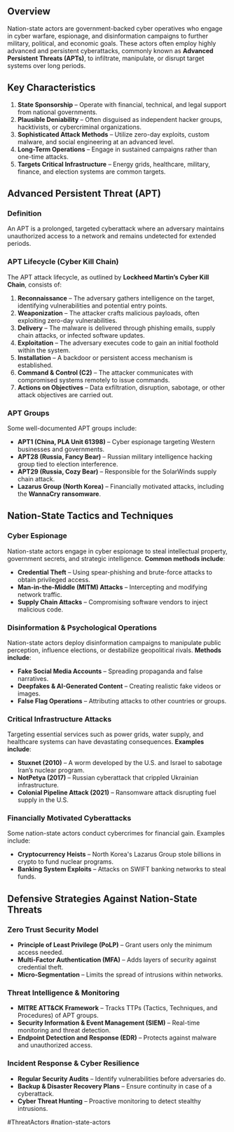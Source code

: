 ## **Overview**

Nation-state actors are government-backed cyber operatives who engage in cyber warfare, espionage, and disinformation campaigns to further military, political, and economic goals. These actors often employ highly advanced and persistent cyberattacks, commonly known as **Advanced Persistent Threats (APTs)**, to infiltrate, manipulate, or disrupt target systems over long periods.

## **Key Characteristics**

1. **State Sponsorship** – Operate with financial, technical, and legal support from national governments.
2. **Plausible Deniability** – Often disguised as independent hacker groups, hacktivists, or cybercriminal organizations.
3. **Sophisticated Attack Methods** – Utilize zero-day exploits, custom malware, and social engineering at an advanced level.
4. **Long-Term Operations** – Engage in sustained campaigns rather than one-time attacks.
5. **Targets Critical Infrastructure** – Energy grids, healthcare, military, finance, and election systems are common targets.

## **Advanced Persistent Threat (APT)**

### **Definition**

An APT is a prolonged, targeted cyberattack where an adversary maintains unauthorized access to a network and remains undetected for extended periods.

### **APT Lifecycle (Cyber Kill Chain)**

The APT attack lifecycle, as outlined by **Lockheed Martin’s Cyber Kill Chain**, consists of:

1. **Reconnaissance** – The adversary gathers intelligence on the target, identifying vulnerabilities and potential entry points.
2. **Weaponization** – The attacker crafts malicious payloads, often exploiting zero-day vulnerabilities.
3. **Delivery** – The malware is delivered through phishing emails, supply chain attacks, or infected software updates.
4. **Exploitation** – The adversary executes code to gain an initial foothold within the system.
5. **Installation** – A backdoor or persistent access mechanism is established.
6. **Command & Control (C2)** – The attacker communicates with compromised systems remotely to issue commands.
7. **Actions on Objectives** – Data exfiltration, disruption, sabotage, or other attack objectives are carried out.

### **APT Groups**

Some well-documented APT groups include:

- **APT1 (China, PLA Unit 61398)** – Cyber espionage targeting Western businesses and governments.
- **APT28 (Russia, Fancy Bear)** – Russian military intelligence hacking group tied to election interference.
- **APT29 (Russia, Cozy Bear)** – Responsible for the SolarWinds supply chain attack.
- **Lazarus Group (North Korea)** – Financially motivated attacks, including the **WannaCry ransomware**.

## **Nation-State Tactics and Techniques**

### **Cyber Espionage**

Nation-state actors engage in cyber espionage to steal intellectual property, government secrets, and strategic intelligence. **Common methods include**:

- **Credential Theft** – Using spear-phishing and brute-force attacks to obtain privileged access.
- **Man-in-the-Middle (MITM) Attacks** – Intercepting and modifying network traffic.
- **Supply Chain Attacks** – Compromising software vendors to inject malicious code.

### **Disinformation & Psychological Operations**

Nation-state actors deploy disinformation campaigns to manipulate public perception, influence elections, or destabilize geopolitical rivals. **Methods include**:

- **Fake Social Media Accounts** – Spreading propaganda and false narratives.
- **Deepfakes & AI-Generated Content** – Creating realistic fake videos or images.
- **False Flag Operations** – Attributing attacks to other countries or groups.

### **Critical Infrastructure Attacks**

Targeting essential services such as power grids, water supply, and healthcare systems can have devastating consequences. **Examples include**:

- **Stuxnet (2010)** – A worm developed by the U.S. and Israel to sabotage Iran’s nuclear program.
- **NotPetya (2017)** – Russian cyberattack that crippled Ukrainian infrastructure.
- **Colonial Pipeline Attack (2021)** – Ransomware attack disrupting fuel supply in the U.S.

### **Financially Motivated Cyberattacks**

Some nation-state actors conduct cybercrimes for financial gain. Examples include:

- **Cryptocurrency Heists** – North Korea's Lazarus Group stole billions in crypto to fund nuclear programs.
- **Banking System Exploits** – Attacks on SWIFT banking networks to steal funds.

## **Defensive Strategies Against Nation-State Threats**

### **Zero Trust Security Model**

- **Principle of Least Privilege (PoLP)** – Grant users only the minimum access needed.
- **Multi-Factor Authentication (MFA)** – Adds layers of security against credential theft.
- **Micro-Segmentation** – Limits the spread of intrusions within networks.

### **Threat Intelligence & Monitoring**

- **MITRE ATT&CK Framework** – Tracks TTPs (Tactics, Techniques, and Procedures) of APT groups.
- **Security Information & Event Management (SIEM)** – Real-time monitoring and threat detection.
- **Endpoint Detection and Response (EDR)** – Protects against malware and unauthorized access.

### **Incident Response & Cyber Resilience**

- **Regular Security Audits** – Identify vulnerabilities before adversaries do.
- **Backup & Disaster Recovery Plans** – Ensure continuity in case of a cyberattack.
- **Cyber Threat Hunting** – Proactive monitoring to detect stealthy intrusions.


#ThreatActors #nation-state-actors 